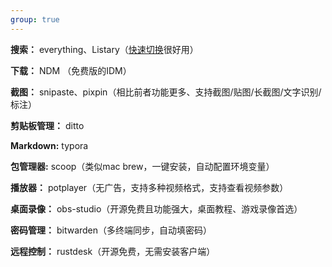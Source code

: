 ```yaml
---
group: true
---
```




**搜索：** everything、Listary（[快速切换](https://help.listary.com/zh-Hans/quick-switch)很好用）

**下载：** NDM （免费版的IDM）

**截图：** snipaste、pixpin（相比前者功能更多、支持截图/贴图/长截图/文字识别/标注）

**剪贴板管理：** ditto

**Markdown:** typora

**包管理器:** scoop（类似mac brew，一键安装，自动配置环境变量）

**播放器：** potplayer（无广告，支持多种视频格式，支持查看视频参数）

**桌面录像：** obs-studio（开源免费且功能强大，桌面教程、游戏录像首选）

**密码管理：** bitwarden（多终端同步，自动填密码）

**远程控制：** rustdesk（开源免费，无需安装客户端）